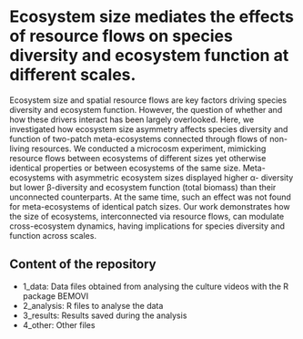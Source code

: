 # Ecosystem size mediates the effects of resource flows on species diversity and ecosystem function at different scales.

Ecosystem size and spatial resource flows are key factors driving species diversity and ecosystem function. However, the question of whether and how these drivers interact has been largely overlooked. Here, we investigated how ecosystem size asymmetry affects species diversity and function of two-patch meta-ecosystems connected through flows of non-living resources. We conducted a microcosm experiment, mimicking resource flows between ecosystems of different sizes yet otherwise identical properties or between ecosystems of the same size. Meta-ecosystems with asymmetric ecosystem sizes displayed higher α- diversity but lower β-diversity and ecosystem function (total biomass) than their unconnected counterparts. At the same time, such an effect was not found for meta-ecosystems of identical patch sizes. Our work demonstrates how the size of ecosystems, interconnected via resource flows, can modulate cross-ecosystem dynamics, having implications for species diversity and function across scales.

## Content of the repository

-   1_data: Data files obtained from analysing the culture videos with the R package BEMOVI
-   2_analysis: R files to analyse the data 
-   3_results: Results saved during the analysis
-   4_other: Other files